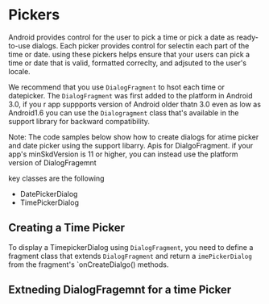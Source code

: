 # Pickers
Android provides control for the user to pick a time or pick a date as ready-to-use dialogs. Each picker provides control for selectin each part of the time or date. using these pickers helps ensure that your users can pick a time or date that is valid, formatted correclty, and adjsuted to the user's locale. 

We recommend that you use `DialogFragment` to hsot each time or datepicker. The `DialogFragment` was first added to the platform in Android 3.0, if you r app suppports version of Android older thatn 3.0 even as low as Android1.6  you can use the `Dialogragment` class that's available in the support library for backward compatibility. 

Note: The code samples below show how to create dialogs for atime picker and date picker using the support libarry. Apis for DialgoFragment. if your app's minSkdVersion is 11 or higher, you can instead use the platform version of DialogFragemnt

key classes are the following
- DatePickerDialog
- TimePickerDialog

## Creating a Time Picker
To display a TimepickerDialog using `DialogFragment`, you need to define a fragment class that extends `DialogFragment` and return a `imePickerDialog` from the fragment's `onCreateDialgo() methods. 

## Extneding DialogFragemnt for a time Picker
